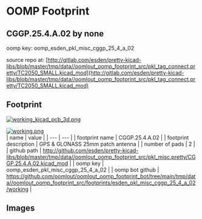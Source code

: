 # OOMP Footprint  
## CGGP.25.4.A.02  by none  
  
oomp key: oomp_esden_pkl_misc_cggp_25_4_a_02  
  
source repo at: [http://gitlab.com/esden/pretty-kicad-libs/blob/master/tmp/data//oomlout_oomp_footprint_src/pkl_tag_connect.pretty/TC2050_SMALL.kicad_mod](http://gitlab.com/esden/pretty-kicad-libs/blob/master/tmp/data//oomlout_oomp_footprint_src/pkl_tag_connect.pretty/TC2050_SMALL.kicad_mod)  
## Footprint  
  
[![working_kicad_pcb_3d.png](working_kicad_pcb_3d_600.png)](working_kicad_pcb_3d.png)  
  
[![working.png](working_600.png)](working.png)  
| name | value | 
| --- | --- | 
| footprint name | CGGP.25.4.A.02 | 
| footprint description | GPS & GLONASS 25mm patch antenna | 
| number of pads | 2 | 
| github path | http://github.com/esden/pretty-kicad-libs/blob/master/tmp/data//oomlout_oomp_footprint_src/pkl_misc.pretty/CGGP.25.4.A.02.kicad_mod | 
| oomp key | oomp_esden_pkl_misc_cggp_25_4_a_02 | 
| oomp bot github | https://github.com/oomlout/oomlout_oomp_footprint_bot/tree/main/tmp/data//oomlout_oomp_footprint_src/footprints/esden_pkl_misc_cggp_25_4_a_02/working | 
## Images  
